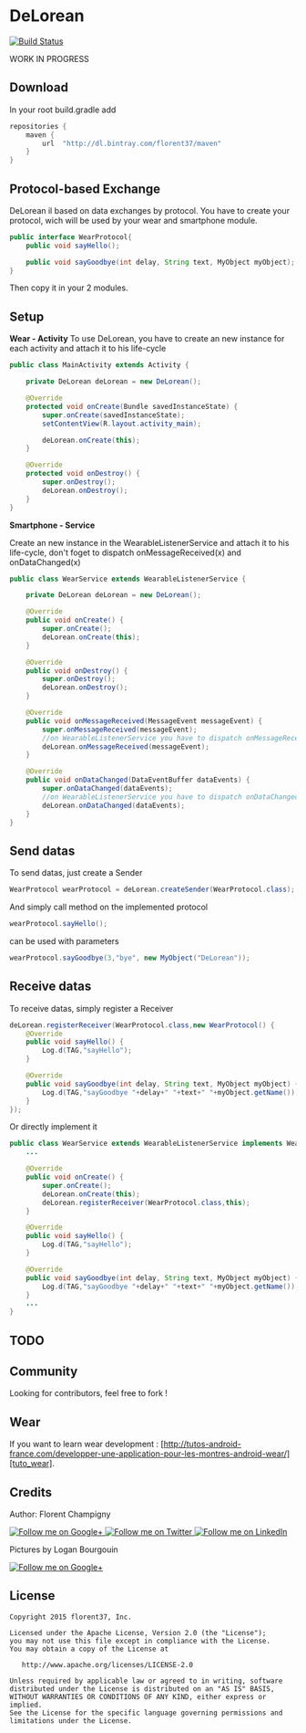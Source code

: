 DeLorean
=======

[![Build Status](https://travis-ci.org/florent37/DeLorean.svg)](https://travis-ci.org/florent37/DeLorean)

WORK IN PROGRESS

Download
--------

In your root build.gradle add
```groovy
repositories {
    maven {
        url  "http://dl.bintray.com/florent37/maven"
    }
}
```

Protocol-based Exchange
--------

DeLorean il based on data exchanges by protocol.
You have to create your protocol, wich will be used by your wear and smartphone module.

```java
public interface WearProtocol{
    public void sayHello();

    public void sayGoodbye(int delay, String text, MyObject myObject);
}
```

Then copy it in your 2 modules.

Setup
--------

**Wear - Activity**
To use DeLorean, you have to create an new instance for each activity
and attach it to his life-cycle

```java
public class MainActivity extends Activity {

    private DeLorean deLorean = new DeLorean();

    @Override
    protected void onCreate(Bundle savedInstanceState) {
        super.onCreate(savedInstanceState);
        setContentView(R.layout.activity_main);

        deLorean.onCreate(this);
    }

    @Override
    protected void onDestroy() {
        super.onDestroy();
        deLorean.onDestroy();
    }
}
```

**Smartphone - Service**

Create an new instance in the WearableListenerService
and attach it to his life-cycle,
don't foget to dispatch onMessageReceived(x) and onDataChanged(x)

```java
public class WearService extends WearableListenerService {

    private DeLorean deLorean = new DeLorean();

    @Override
    public void onCreate() {
        super.onCreate();
        deLorean.onCreate(this);
    }

    @Override
    public void onDestroy() {
        super.onDestroy();
        deLorean.onDestroy();
    }

    @Override
    public void onMessageReceived(MessageEvent messageEvent) {
        super.onMessageReceived(messageEvent);
        //on WearableListenerService you have to dispatch onMessageReceived(x)
        deLorean.onMessageReceived(messageEvent);
    }

    @Override
    public void onDataChanged(DataEventBuffer dataEvents) {
        super.onDataChanged(dataEvents);
        //on WearableListenerService you have to dispatch onDataChanged(x)
        deLorean.onDataChanged(dataEvents);
    }
}
```

Send datas
--------

To send datas, just create a Sender

```java
WearProtocol wearProtocol = deLorean.createSender(WearProtocol.class);
```

And simply call method on the implemented protocol
```java
wearProtocol.sayHello();
```
can be used with parameters
```java
wearProtocol.sayGoodbye(3,"bye", new MyObject("DeLorean"));
```

Receive datas
--------

To receive datas, simply register a Receiver

```java
deLorean.registerReceiver(WearProtocol.class,new WearProtocol() {
    @Override
    public void sayHello() {
        Log.d(TAG,"sayHello");
    }

    @Override
    public void sayGoodbye(int delay, String text, MyObject myObject) {
        Log.d(TAG,"sayGoodbye "+delay+" "+text+" "+myObject.getName());
    }
});
```

Or directly implement it
```java
public class WearService extends WearableListenerService implements WearProtocol {
    ...

    @Override
    public void onCreate() {
        super.onCreate();
        deLorean.onCreate(this);
        deLorean.registerReceiver(WearProtocol.class,this);
    }

    @Override
    public void sayHello() {
        Log.d(TAG,"sayHello");
    }

    @Override
    public void sayGoodbye(int delay, String text, MyObject myObject) {
        Log.d(TAG,"sayGoodbye "+delay+" "+text+" "+myObject.getName());
    }
    ...
}
```

TODO
--------

Community
--------

Looking for contributors, feel free to fork !

Wear
--------

If you want to learn wear development : [http://tutos-android-france.com/developper-une-application-pour-les-montres-android-wear/][tuto_wear].

Credits
-------

Author: Florent Champigny

<a href="https://plus.google.com/+florentchampigny">
  <img alt="Follow me on Google+"
       src="https://raw.githubusercontent.com/florent37/DaVinci/master/mobile/src/main/res/drawable-hdpi/gplus.png" />
</a>
<a href="https://twitter.com/florent_champ">
  <img alt="Follow me on Twitter"
       src="https://raw.githubusercontent.com/florent37/DaVinci/master/mobile/src/main/res/drawable-hdpi/twitter.png" />
</a>
<a href="https://www.linkedin.com/profile/view?id=297860624">
  <img alt="Follow me on LinkedIn"
       src="https://raw.githubusercontent.com/florent37/DaVinci/master/mobile/src/main/res/drawable-hdpi/linkedin.png" />
</a>


Pictures by Logan Bourgouin

<a href="https://plus.google.com/+LoganBOURGOIN">
  <img alt="Follow me on Google+"
       src="https://raw.githubusercontent.com/florent37/DaVinci/master/mobile/src/main/res/drawable-hdpi/gplus.png" />
</a>

License
--------

    Copyright 2015 florent37, Inc.

    Licensed under the Apache License, Version 2.0 (the "License");
    you may not use this file except in compliance with the License.
    You may obtain a copy of the License at

       http://www.apache.org/licenses/LICENSE-2.0

    Unless required by applicable law or agreed to in writing, software
    distributed under the License is distributed on an "AS IS" BASIS,
    WITHOUT WARRANTIES OR CONDITIONS OF ANY KIND, either express or implied.
    See the License for the specific language governing permissions and
    limitations under the License.


[snap]: https://oss.sonatype.org/content/repositories/snapshots/
[tuto_wear]: http://tutos-android-france.com/developper-une-application-pour-les-montres-android-wear/